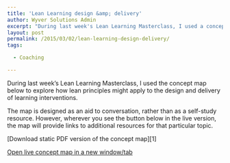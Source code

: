 ```yaml
---
title: 'Lean Learning design &amp; delivery'
author: Wyver Solutions Admin
excerpt: "During last week's Lean Learning Masterclass, I used a concept map to explore how lean principles might apply to the design and delivery of learning interventions. Feel free to download and use to aid your own conversations."
layout: post
permalink: /2015/03/02/lean-learning-design-delivery/
tags:

  - Coaching

---
```

During last week&#8217;s Lean Learning Masterclass, I used the concept map below to explore how lean principles might apply to the design and delivery of learning interventions.

The map is designed as an aid to conversation, rather than as a self-study resource. However, wherever you see the button below in the live version, the map will provide links to additional resources for that particular topic.

[Download static PDF version of the concept map][1]

<a href="https://cmapscloud.ihmc.us/viewer/cmap/1NSYC7B57-1YBSWWP-1HV" target="_blank">Open live concept map in a new window/tab</a>

